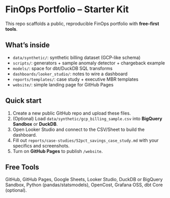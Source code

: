 # FinOps Portfolio – Starter Kit

This repo scaffolds a public, reproducible FinOps portfolio with **free-first tools**.

## What’s inside
- `data/synthetic/`: synthetic billing dataset (GCP-like schema)
- `scripts/`: generators + sample anomaly detector + chargeback example
- `models/`: space for dbt/DuckDB SQL transforms
- `dashboards/looker_studio/`: notes to wire a dashboard
- `reports/templates/`: case study + executive MBR templates
- `website/`: simple landing page for GitHub Pages

## Quick start
1. Create a new public GitHub repo and upload these files.
2. (Optional) Load `data/synthetic/gcp_billing_sample.csv` into **BigQuery Sandbox** or **DuckDB**.
3. Open Looker Studio and connect to the CSV/Sheet to build the dashboard.
4. Fill out `reports/case-studies/52pct_savings_case_study.md` with your specifics and screenshots.
5. Turn on **GitHub Pages** to publish `/website`.

## Free Tools
GitHub, GitHub Pages, Google Sheets, Looker Studio, DuckDB or BigQuery Sandbox, Python (pandas/statsmodels), OpenCost, Grafana OSS, dbt Core (optional).
